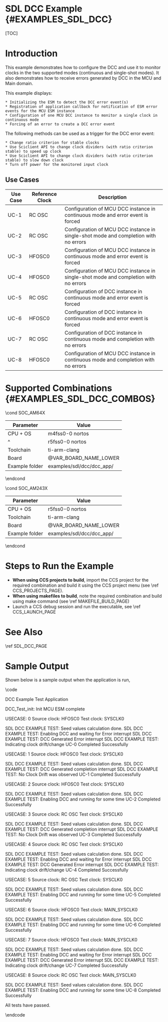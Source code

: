 # SDL DCC Example {#EXAMPLES_SDL_DCC}

[TOC]

# Introduction

This example demonstrates how to configure the DCC and use it to monitor clocks in the two supported modes (continuous and single-shot modes). It also demonstrates how to receive errors generated by DCC in the MCU and Main domain.

This example displays:

    * Initializing the ESM to detect the DCC error event(s)
    * Registration of application callback for notification of ESM error events for the MCU ESM instance
    * Configuration of one MCU DCC instance to monitor a single clock in continuous mode
    * Forcing of an error to create a DCC error event

The following methods can be used as a trigger for the DCC error event:

    * Change ratio criterion for stable clocks
    * Use Sciclient API to change clock dividers (with ratio criterion stable) to speed up clock
    * Use Sciclient API to change clock dividers (with ratio criterion stable) to slow down clock
    * Turn off power for the monitored input clock

Use Cases
---------

 Use Case | Reference Clock | Description
 ---------|-----------------|------------
 UC-1     | RC OSC          | Configuration of MCU DCC instance in continuous mode and error event is forced
 UC-2     | RC OSC          | Configuration of MCU DCC instance in single-shot mode and completion with no errors
 UC-3     | HFOSC0          | Configuration of MCU DCC instance in continuous mode and error event is forced
 UC-4     | HFOSC0          | Configuration of MCU DCC instance in single-shot mode and completion with no errors
 UC-5     | RC OSC          | Configuration of DCC instance in continuous mode and error event is forced
 UC-6     | HFOSC0          | Configuration of DCC instance in continuous mode and error event is forced
 UC-7     | RC OSC          | Configuration of DCC instance in continuous mode and completion with no errors
 UC-8     | HFOSC0          | Configuration of MCU DCC instance in continuous mode and completion with no errors

# Supported Combinations {#EXAMPLES_SDL_DCC_COMBOS}

\cond SOC_AM64X

 Parameter      | Value
 ---------------|-----------
 CPU + OS       | m4fss0-0 nortos
 ^              | r5fss0-0 nortos
 Toolchain      | ti-arm-clang
 Board          | @VAR_BOARD_NAME_LOWER
 Example folder | examples/sdl/dcc/dcc_app/

\endcond

\cond SOC_AM243X

 Parameter      | Value
 ---------------|-----------
 CPU + OS       | r5fss0-0 nortos
 Toolchain      | ti-arm-clang
 Board          | @VAR_BOARD_NAME_LOWER
 Example folder | examples/sdl/dcc/dcc_app/

\endcond

# Steps to Run the Example

- **When using CCS projects to build**, import the CCS project for the required combination
  and build it using the CCS project menu (see \ref CCS_PROJECTS_PAGE).
- **When using makefiles to build**, note the required combination and build using
  make command (see \ref MAKEFILE_BUILD_PAGE)
- Launch a CCS debug session and run the executable, see \ref CCS_LAUNCH_PAGE

# See Also

\ref SDL_DCC_PAGE

# Sample Output

Shown below is a sample output when the application is run,

\code

DCC Example Test Application

DCC_Test_init: Init MCU ESM complete 


USECASE: 0
Source clock: HFOSC0 
Test clock: SYSCLK0

SDL DCC EXAMPLE TEST: Seed values calculation done.
SDL DCC EXAMPLE TEST: Enabling DCC and waiting for Error interrupt 
SDL DCC EXAMPLE TEST: DCC Generated Error interrupt 
SDL DCC EXAMPLE TEST: Indicating clock drift/change 
UC-0 Completed Successfully

USECASE: 1
Source clock: HFOSC0 
Test clock: SYSCLK0

SDL DCC EXAMPLE TEST: Seed values calculation done.
SDL DCC EXAMPLE TEST: DCC Generated completion interrupt 
SDL DCC EXAMPLE TEST: No Clock Drift was observed 
UC-1 Completed Successfully

USECASE: 2
Source clock: HFOSC0 
Test clock: SYSCLK0

SDL DCC EXAMPLE TEST: Seed values calculation done.
SDL DCC EXAMPLE TEST: Enabling DCC and running for some time 
UC-2 Completed Successfully

USECASE: 3
Source clock: RC OSC 
Test clock: SYSCLK0

SDL DCC EXAMPLE TEST: Seed values calculation done.
SDL DCC EXAMPLE TEST: DCC Generated completion interrupt 
SDL DCC EXAMPLE TEST: No Clock Drift was observed 
UC-3 Completed Successfully

USECASE: 4
Source clock: RC OSC 
Test clock: SYSCLK0

SDL DCC EXAMPLE TEST: Seed values calculation done.
SDL DCC EXAMPLE TEST: Enabling DCC and waiting for Error interrupt 
SDL DCC EXAMPLE TEST: DCC Generated Error interrupt 
SDL DCC EXAMPLE TEST: Indicating clock drift/change 
UC-4 Completed Successfully

USECASE: 5
Source clock: RC OSC 
Test clock: SYSCLK0

SDL DCC EXAMPLE TEST: Seed values calculation done.
SDL DCC EXAMPLE TEST: Enabling DCC and running for some time 
UC-5 Completed Successfully

USECASE: 6
Source clock: HFOSC0 
Test clock: MAIN_SYSCLK0

SDL DCC EXAMPLE TEST: Seed values calculation done.
SDL DCC EXAMPLE TEST: Enabling DCC and running for some time 
UC-6 Completed Successfully

USECASE: 7
Source clock: HFOSC0 
Test clock: MAIN_SYSCLK0

SDL DCC EXAMPLE TEST: Seed values calculation done.
SDL DCC EXAMPLE TEST: Enabling DCC and waiting for Error interrupt 
SDL DCC EXAMPLE TEST: DCC Generated Error interrupt 
SDL DCC EXAMPLE TEST: Indicating clock drift/change 
UC-7 Completed Successfully

USECASE: 8
Source clock: RC OSC 
Test clock: MAIN_SYSCLK0

SDL DCC EXAMPLE TEST: Seed values calculation done.
SDL DCC EXAMPLE TEST: Enabling DCC and running for some time 
UC-8 Completed Successfully

 All tests have passed. 
 
\endcode

